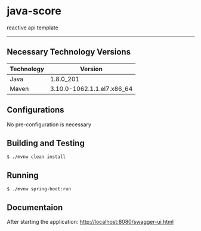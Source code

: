 # java-score

reactive api template

- - - - 

## Necessary Technology Versions

Technology  | Version
------------- | -------------
Java | 1.8.0_201
Maven | 3.10.0-1062.1.1.el7.x86_64

## Configurations

No pre-configuration is necessary


## Building and Testing

    $ ./mvnw clean install
    
## Running

    $ ./mvnw spring-boot:run

## Documentaion

After starting the application: <http://localhost:8080/swagger-ui.html>
